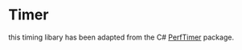 # Timer

this timing libary has been adapted from the C# [PerfTimer](https://github.com/CEbbinghaus/PerformanceLogger) package.